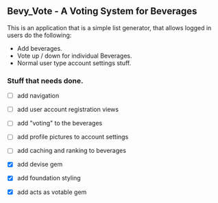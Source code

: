 ## Bevy_Vote - A Voting System for Beverages

This is an application that is a simple list generator, that allows logged in users do the following:

- Add beverages.
- Vote up / down for individual Beverages.
- Normal user type account settings stuff.


### Stuff that needs done.

- [ ] add navigation
- [ ] add user account registration views
- [ ] add "voting" to the beverages
- [ ] add profile pictures to account settings
- [ ] add caching and ranking to beverages
- [x] add devise gem
- [x] add foundation styling
- [x] add acts as votable gem


